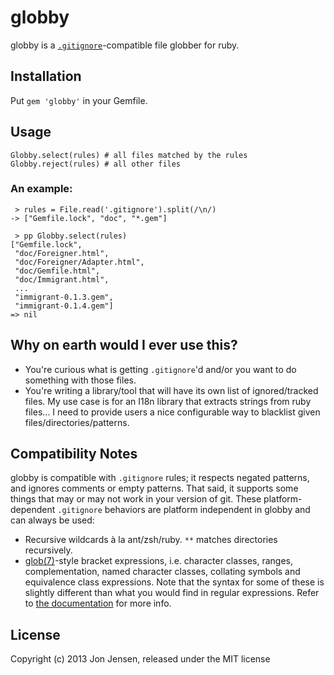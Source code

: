 # globby

globby is a [`.gitignore`](http://www.kernel.org/pub/software/scm/git/docs/gitignore.html)-compatible
file globber for ruby.

## Installation

Put `gem 'globby'` in your Gemfile.

## Usage

    Globby.select(rules) # all files matched by the rules
    Globby.reject(rules) # all other files

### An example:

     > rules = File.read('.gitignore').split(/\n/)
    -> ["Gemfile.lock", "doc", "*.gem"]

     > pp Globby.select(rules)
    ["Gemfile.lock",
     "doc/Foreigner.html",
     "doc/Foreigner/Adapter.html",
     "doc/Gemfile.html",
     "doc/Immigrant.html",
     ...
     "immigrant-0.1.3.gem",
     "immigrant-0.1.4.gem"]
    => nil

## Why on earth would I ever use this?

* You're curious what is getting `.gitignore`'d and/or you want to do something
  with those files.
* You're writing a library/tool that will have its own list of ignored/tracked
  files. My use case is for an I18n library that extracts strings from ruby
  files... I need to provide users a nice configurable way to blacklist given
  files/directories/patterns.

## Compatibility Notes

globby is compatible with `.gitignore` rules; it respects negated patterns, and
ignores comments or empty patterns. That said, it supports some things that may
or may not work in your version of git. These platform-dependent `.gitignore`
behaviors are platform independent in globby and can always be used:

 * Recursive wildcards à la ant/zsh/ruby. `**` matches directories recursively.
 * [glob(7)](https://www.kernel.org/doc/man-pages/online/pages/man7/glob.7.html)-style
   bracket expressions, i.e. character classes, ranges, complementation, named
   character classes, collating symbols and equivalence class expressions. Note
   that the syntax for some of these is slightly different than what you would
   find in regular expressions. Refer to [the documentation](https://www.kernel.org/doc/man-pages/online/pages/man7/glob.7.html)
   for more info.

## License

Copyright (c) 2013 Jon Jensen, released under the MIT license
